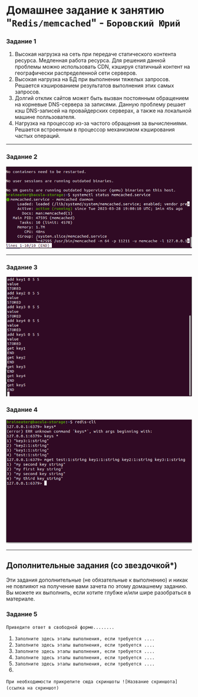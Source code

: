 # Домашнее задание к занятию "`Redis/memcached`" - `Боровский Юрий`

### Задание 1
1. Высокая нагрузка на сеть при передаче статического контента ресурса. Медленная работа ресурса. 
Для решения данной проблемы можно использовать CDN, кэшируя статичный контент на географически распределенной сети серверов.
2. Высокая нагрузка на БД при выполнении тяжелых запросов. Решается кэшированием результатов выполнения этих самых запросов.
3. Долгий отклик сайтов может быть вызван постоянным обращением на корневые DNS-сервера за записями. Данную проблему решает кэш DNS-записей на провайдерских серверах, а также на локальной машине полльзователя.
4. Нагрузка на процессор из-за частого обращения за вычислениями. Решается встроенным в процессор механизмом кэширования частых операций.
---

### Задание 2



![systemctl status memcahced](https://github.com/Santa-was-a-skinhead/databases-and-cyber-security/blob/main/img/%D0%A1%D0%BD%D0%B8%D0%BC%D0%BE%D0%BA%20%D1%8D%D0%BA%D1%80%D0%B0%D0%BD%D0%B0%20%D0%BE%D1%82%202023-03-28%2022-02-11.png)


---

### Задание 3


![keys](https://github.com/Santa-was-a-skinhead/databases-and-cyber-security/blob/main/img/%D0%A1%D0%BD%D0%B8%D0%BC%D0%BE%D0%BA%20%D1%8D%D0%BA%D1%80%D0%B0%D0%BD%D0%B0%20%D0%BE%D1%82%202023-03-28%2023-20-52.png)

### Задание 4

![redis keys](https://github.com/Santa-was-a-skinhead/databases-and-cyber-security/blob/main/img/%D0%A1%D0%BD%D0%B8%D0%BC%D0%BE%D0%BA%20%D1%8D%D0%BA%D1%80%D0%B0%D0%BD%D0%B0%20%D0%BE%D1%82%202023-03-29%2000-18-08.png)

---
## Дополнительные задания (со звездочкой*)

Эти задания дополнительные (не обязательные к выполнению) и никак не повлияют на получение вами зачета по этому домашнему заданию. Вы можете их выполнить, если хотите глубже и/или шире разобраться в материале.

### Задание 5

`Приведите ответ в свободной форме........`

1. `Заполните здесь этапы выполнения, если требуется ....`
2. `Заполните здесь этапы выполнения, если требуется ....`
3. `Заполните здесь этапы выполнения, если требуется ....`
4. `Заполните здесь этапы выполнения, если требуется ....`
5. `Заполните здесь этапы выполнения, если требуется ....`
6. 

`При необходимости прикрепитe сюда скриншоты
![Название скриншота](ссылка на скриншот)`

